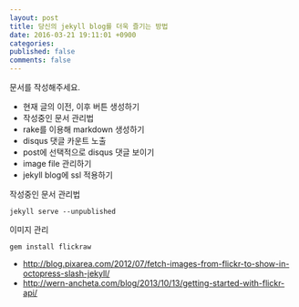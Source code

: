 ```yaml
---
layout: post
title: 당신의 jekyll blog를 더욱 즐기는 방법
date: 2016-03-21 19:11:01 +0900
categories: 
published: false
comments: false
---
```


문서를 작성해주세요.
<!--more-->

- 현재 글의 이전, 이후 버튼 생성하기
- 작성중인 문서 관리법
- rake를 이용해 markdown 생성하기
- disqus 댓글 카운트 노출
- post에 선택적으로 disqus 댓글 보이기
- image file 관리하기
- jekyll blog에 ssl 적용하기


작성중인 문서 관리법

```shell
jekyll serve --unpublished
```

이미지 관리

```
gem install flickraw
```

- http://blog.pixarea.com/2012/07/fetch-images-from-flickr-to-show-in-octopress-slash-jekyll/
- http://wern-ancheta.com/blog/2013/10/13/getting-started-with-flickr-api/